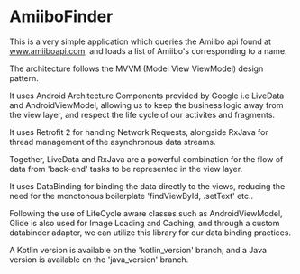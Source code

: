 # AmiiboFinder

This is a very simple application which queries the Amiibo api found at www.amiiboapi.com, and loads a list of Amiibo's corresponding to a name.

The architecture follows the MVVM (Model View ViewModel) design pattern.

It uses Android Architecture Components provided by Google i.e LiveData and AndroidViewModel, 
allowing us to keep the business logic away from the view layer, and respect the life cycle of our activites and fragments.

It uses Retrofit 2 for handing Network Requests, alongside RxJava for thread management of the asynchronous data streams.

Together, LiveData and RxJava are a powerful combination for the flow of data from 'back-end' tasks to be represented in the view layer.

It uses DataBinding for binding the data directly to the views, reducing the need for the monotonous boilerplate 'findViewById, .setText' etc..

Following the use of LifeCycle aware classes such as AndroidViewModel, Glide is also used for Image Loading and Caching, 
and through a custom databinder adapter, we can utilize this library for our data binding practices.

A Kotlin version is available on the 'kotlin_version' branch, and a Java version is available on the 'java_version' branch. 



